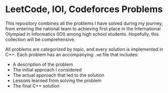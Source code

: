 # LeetCode, IOI, Codeforces Problems 

This repository combines all the problems I have solved during my journey, from entering the national team to achieving first place in the International Olympiad in Informatics (IOI) among high school students. Hopefully, this collection will be comprehensive.

All problems are categorized by topic, and every solution is implemented in C++. Each problem has an accompanying `.md` file that includes:

- A description of the problem
- The initial approach I considered
- The actual approach that led to the solution
- Lessons learned from solving the problem
- The final C++ solution